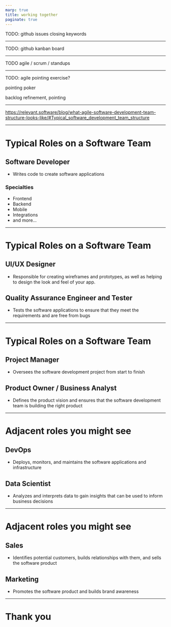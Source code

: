 ```yaml
---
marp: true
title: working together
paginate: true
---
```


TODO: github issues
closing keywords

---

TODO: github kanban board


---

TODO agile / scrum / standups

---

TODO: agile pointing exercise?

pointing poker

backlog refinement, pointing

---
https://relevant.software/blog/what-agile-software-development-team-structure-looks-like/#Typical_software_development_team_structure

---
# Typical Roles on a Software Team

## Software Developer
* Writes code to create software applications

### Specialties
* Frontend
* Backend
* Mobile
* Integrations
* and more...

---

# Typical Roles on a Software Team

## UI/UX Designer
* Responsible for creating wireframes and prototypes, as well as helping to design the look and feel of your app.

## Quality Assurance Engineer and Tester
* Tests the software applications to ensure that they meet the requirements and are free from bugs


---

# Typical Roles on a Software Team

## Project Manager
* Oversees the software development project from start to finish

## Product Owner / Business Analyst
* Defines the product vision and ensures that the software development team is building the right product

---
# Adjacent roles you might see

## DevOps
* Deploys, monitors, and maintains the software applications and infrastructure

## Data Scientist
* Analyzes and interprets data to gain insights that can be used to inform business decisions

---

# Adjacent roles you might see

## Sales
- Identifies potential customers, builds relationships with them, and sells the software product

## Marketing
- Promotes the software product and builds brand awareness

---

# Thank you
